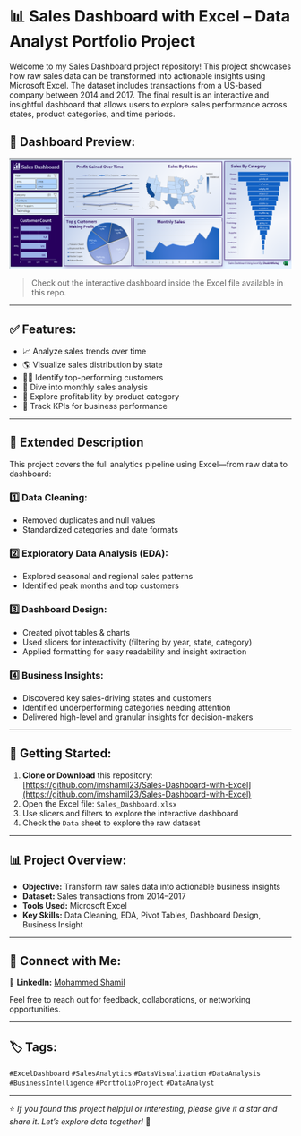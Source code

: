 # 📊 Sales Dashboard with Excel – Data Analyst Portfolio Project

Welcome to my Sales Dashboard project repository! This project showcases how raw sales data can be transformed into actionable insights using Microsoft Excel. The dataset includes transactions from a US-based company between 2014 and 2017. The final result is an interactive and insightful dashboard that allows users to explore sales performance across states, product categories, and time periods.

## 📌 Dashboard Preview:
![Dashboard Preview](https://github.com/imshamil23/Sales-Dashboard-with-Excel/blob/main/Sales%20Dashboard%20-%20Excel.png?raw=true)

> Check out the interactive dashboard inside the Excel file available in this repo.

---

## ✅ Features:
- 📈 Analyze sales trends over time
- 🌎 Visualize sales distribution by state
- 🧑‍💼 Identify top-performing customers
- 📅 Dive into monthly sales analysis
- 🛒 Explore profitability by product category
- 🎯 Track KPIs for business performance

---

## 🧾 Extended Description

This project covers the full analytics pipeline using Excel—from raw data to dashboard:

### 1️⃣ Data Cleaning:
- Removed duplicates and null values
- Standardized categories and date formats

### 2️⃣ Exploratory Data Analysis (EDA):
- Explored seasonal and regional sales patterns
- Identified peak months and top customers

### 3️⃣ Dashboard Design:
- Created pivot tables & charts
- Used slicers for interactivity (filtering by year, state, category)
- Applied formatting for easy readability and insight extraction

### 4️⃣ Business Insights:
- Discovered key sales-driving states and customers
- Identified underperforming categories needing attention
- Delivered high-level and granular insights for decision-makers

---

## 🚀 Getting Started:
1. **Clone or Download** this repository:  
   [https://github.com/imshamil23/Sales-Dashboard-with-Excel](https://github.com/imshamil23/Sales-Dashboard-with-Excel)
2. Open the Excel file: `Sales_Dashboard.xlsx`
3. Use slicers and filters to explore the interactive dashboard
4. Check the `Data` sheet to explore the raw dataset

---

## 📊 Project Overview:
- **Objective:** Transform raw sales data into actionable business insights
- **Dataset:** Sales transactions from 2014–2017
- **Tools Used:** Microsoft Excel
- **Key Skills:** Data Cleaning, EDA, Pivot Tables, Dashboard Design, Business Insight

---

## 🙋 Connect with Me:

💼 **LinkedIn:** [Mohammed Shamil](https://www.linkedin.com/in/mohammed-shamil-54b61a307/)

Feel free to reach out for feedback, collaborations, or networking opportunities.

---

## 🏷 Tags:
`#ExcelDashboard` `#SalesAnalytics` `#DataVisualization` `#DataAnalysis` `#BusinessIntelligence` `#PortfolioProject` `#DataAnalyst`

---

⭐ *If you found this project helpful or interesting, please give it a star and share it. Let’s explore data together!* 🚀
